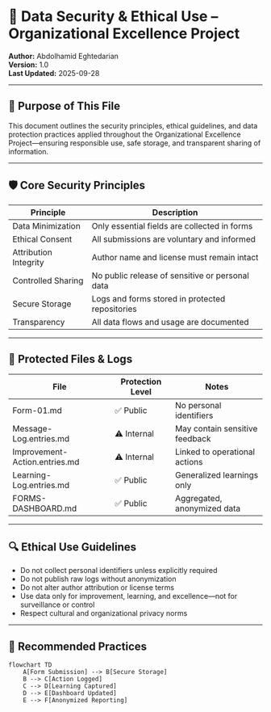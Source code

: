 # 🔐 Data Security & Ethical Use – Organizational Excellence Project  
**Author:** Abdolhamid Eghtedarian  
**Version:** 1.0  
**Last Updated:** 2025-09-28  

---

## 🎯 Purpose of This File

This document outlines the security principles, ethical guidelines, and data protection practices applied throughout the Organizational Excellence Project—ensuring responsible use, safe storage, and transparent sharing of information.

---

## 🛡️ Core Security Principles

| Principle | Description |
|-----------|-------------|
| Data Minimization | Only essential fields are collected in forms  
| Ethical Consent | All submissions are voluntary and informed  
| Attribution Integrity | Author name and license must remain intact  
| Controlled Sharing | No public release of sensitive or personal data  
| Secure Storage | Logs and forms stored in protected repositories  
| Transparency | All data flows and usage are documented

---

## 📘 Protected Files & Logs

| File | Protection Level | Notes |
|------|------------------|-------|
| Form-01.md | ✅ Public | No personal identifiers  
| Message-Log.entries.md | ⚠️ Internal | May contain sensitive feedback  
| Improvement-Action.entries.md | ⚠️ Internal | Linked to operational actions  
| Learning-Log.entries.md | ✅ Public | Generalized learnings only  
| FORMS-DASHBOARD.md | ✅ Public | Aggregated, anonymized data

---

## 🔍 Ethical Use Guidelines

- Do not collect personal identifiers unless explicitly required  
- Do not publish raw logs without anonymization  
- Do not alter author attribution or license terms  
- Use data only for improvement, learning, and excellence—not for surveillance or control  
- Respect cultural and organizational privacy norms

---

## 🧩 Recommended Practices

```mermaid
flowchart TD
    A[Form Submission] --> B[Secure Storage]
    B --> C[Action Logged]
    C --> D[Learning Captured]
    D --> E[Dashboard Updated]
    E --> F[Anonymized Reporting]

